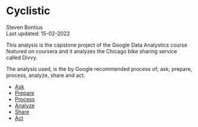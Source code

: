 # Cyclistic
Steven Bontius
<br>Last updated: 15-02-2022

This analysis is the capstone project of the Google Data Analystics course featured on coursera and it analyzes the Chicago bike sharing service called Divvy. 

The analysis used, is the by Google recommended process of; ask, prepare, process, analyze, share and act. 

-   [Ask](ask.md)
-   [Prepare](prepare.md)
-   [Process](process.md)
-   [Analyze](analyze.md)
-   [Share](share.md)
-   [Act](act.md)


